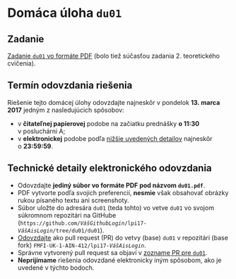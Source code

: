 Domáca úloha `du01`
===================

Zadanie
-------

[Zadanie `du01` vo formáte PDF](du01-zadanie.pdf)
(bolo tiež súčasťou zadania 2. teoretického cvičenia).


Termín odovzdania riešenia
--------------------------

Riešenie tejto domácej úlohy odovzdajte najneskôr
v pondelok **13. marca 2017** jedným z nasledujúcich spôsobov:
* v **čitateľnej papierovej** podobe
  na začiatku prednášky **o 11:30** v posluchárni A;
* v **elektronickej** podobe podľa [nižšie uvedených detailov](#user-content-technické-detaily-elektronického-odovzdania)
  najneskôr o **23:59:59**.


Technické detaily elektronického odovzdania
-------------------------------------------

* Odovzdajte **jediný súbor vo formáte PDF pod názvom `du01.pdf`**.
* PDF vytvorte podľa svojich preferencií, **nesmie** však obsahovať obrázky rukou písaného textu ani screenshoty.
* Súbor uložte do adresára `du01` (teda tohto)
  vo vetve `du01` vo svojom súkromnom repozitári na GitHube
  (<code><span>https</span>://github.com/<var>VášGithubLogin</var>/lpi17-<var>VášAisLogin</var>/tree/du01/du01</code>).
* [Odovzdajte](../docs/odovzdavanie.md) ako pull request (PR) do vetvy
  (base) `du01` v repozitári
  (base fork) <code>FMFI-UK-1-AIN-412/lpi17-<var>VášAisLogin</var></code>.
* Správne vytvorený pull request sa objaví
  v [zozname PR pre `du01`](https://github.com/pulls?utf8=%E2%9C%93&q=is%3Aopen+is%3Apr+user%3AFMFI-UK-1-AIN-412+base%3Adu01).
* **Neprijímame** riešenia odovzdané elektronicky iným spôsobom,
  ako je uvedené v týchto bodoch.


